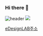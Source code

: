 ### Hi there 👋
![header](https://capsule-render.vercel.app/api?type=waving&color=&color=0:EEFF00,100:2FE4ED&height=170&section=header&text=YoungJo&fontSize=50&fontColor=FFFFFF)
![](https://emotiondesignlabdotcom.files.wordpress.com/2015/11/edesign_logo_final_last_2.jpg?w=244)

[eDesignLAB주소](https://emotiondesignlab.com/)
